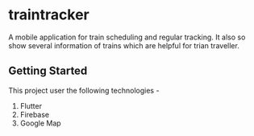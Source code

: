 # traintracker

A mobile application for train scheduling and regular tracking. It also so show several information of trains which are helpful for trian traveller.

## Getting Started

This project user the following technologies -
  1. Flutter
  2. Firebase
  3. Google Map
